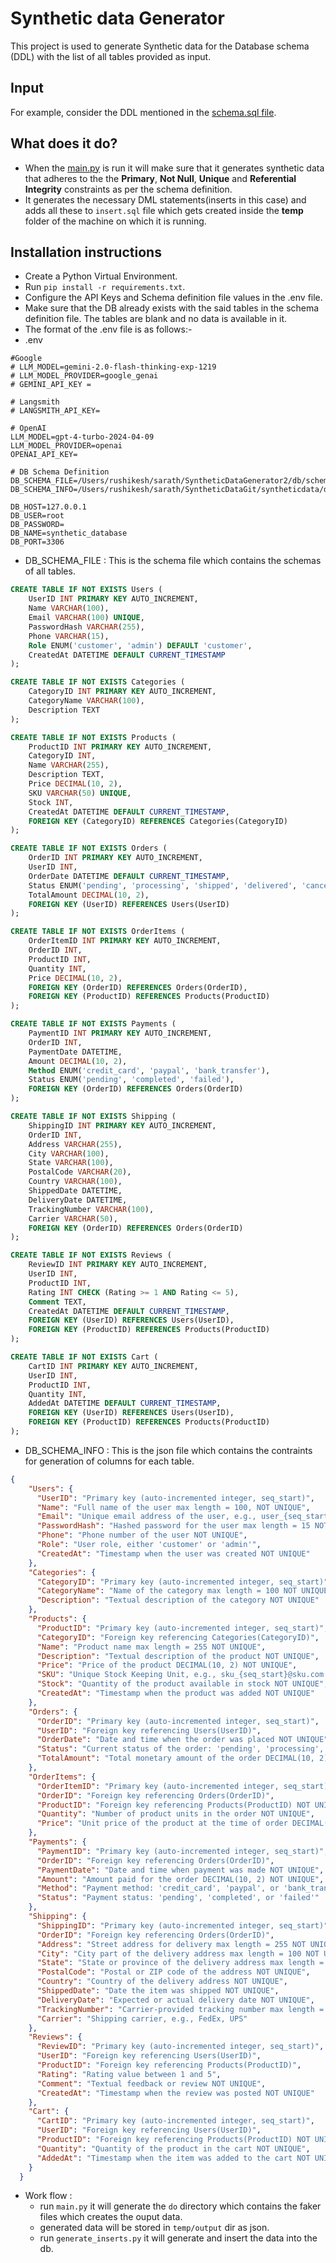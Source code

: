 # Synthetic data Generator


<p>
This project is used to generate Synthetic data for the Database schema (DDL) with the list of all tables provided as input.
</p>

## Input
For example, consider the DDL mentioned in the [schema.sql file](db/schema.sql).

## What does it do?
- When the [main.py](db/main.py) is run it will make sure that it generates synthetic data that adheres to the the **Primary**, **Not Null**, **Unique** and **Referential Integrity** constraints as per the schema definition.
- It generates the necessary DML statements(inserts in this case) and adds all these to `insert.sql` file which gets created inside the **temp** folder of the machine on which it is running. 


## Installation instructions
- Create a Python Virtual Environment.
- Run `pip install -r requirements.txt`.
- Configure the API Keys and Schema definition file values in the .env file.
- Make sure that the DB already exists with the said tables in the schema definition file. The tables are blank and no data is available in it.
- The format of the .env file is as follows:-
- .env
```
#Google
# LLM_MODEL=gemini-2.0-flash-thinking-exp-1219
# LLM_MODEL_PROVIDER=google_genai
# GEMINI_API_KEY =

# Langsmith
# LANGSMITH_API_KEY=

# OpenAI
LLM_MODEL=gpt-4-turbo-2024-04-09
LLM_MODEL_PROVIDER=openai
OPENAI_API_KEY=
 
# DB Schema Definition
DB_SCHEMA_FILE=/Users/rushikesh/sarath/SyntheticDataGenerator2/db/schema.sql
DB_SCHEMA_INFO=/Users/rushikesh/sarath/SyntheticDataGit/syntheticdata/dimensions.json

DB_HOST=127.0.0.1
DB_USER=root
DB_PASSWORD=
DB_NAME=synthetic_database
DB_PORT=3306
```
- DB_SCHEMA_FILE : This is the schema file which contains the schemas of all tables.
```sql
CREATE TABLE IF NOT EXISTS Users (
    UserID INT PRIMARY KEY AUTO_INCREMENT,
    Name VARCHAR(100),
    Email VARCHAR(100) UNIQUE,
    PasswordHash VARCHAR(255),
    Phone VARCHAR(15),
    Role ENUM('customer', 'admin') DEFAULT 'customer',
    CreatedAt DATETIME DEFAULT CURRENT_TIMESTAMP
);

CREATE TABLE IF NOT EXISTS Categories (
    CategoryID INT PRIMARY KEY AUTO_INCREMENT,
    CategoryName VARCHAR(100),
    Description TEXT
);

CREATE TABLE IF NOT EXISTS Products (
    ProductID INT PRIMARY KEY AUTO_INCREMENT,
    CategoryID INT,
    Name VARCHAR(255),
    Description TEXT,
    Price DECIMAL(10, 2),
    SKU VARCHAR(50) UNIQUE,
    Stock INT,
    CreatedAt DATETIME DEFAULT CURRENT_TIMESTAMP,
    FOREIGN KEY (CategoryID) REFERENCES Categories(CategoryID)
);

CREATE TABLE IF NOT EXISTS Orders (
    OrderID INT PRIMARY KEY AUTO_INCREMENT,
    UserID INT,
    OrderDate DATETIME DEFAULT CURRENT_TIMESTAMP,
    Status ENUM('pending', 'processing', 'shipped', 'delivered', 'cancelled') DEFAULT 'pending',
    TotalAmount DECIMAL(10, 2),
    FOREIGN KEY (UserID) REFERENCES Users(UserID)
);

CREATE TABLE IF NOT EXISTS OrderItems (
    OrderItemID INT PRIMARY KEY AUTO_INCREMENT,
    OrderID INT,
    ProductID INT,
    Quantity INT,
    Price DECIMAL(10, 2),
    FOREIGN KEY (OrderID) REFERENCES Orders(OrderID),
    FOREIGN KEY (ProductID) REFERENCES Products(ProductID)
);

CREATE TABLE IF NOT EXISTS Payments (
    PaymentID INT PRIMARY KEY AUTO_INCREMENT,
    OrderID INT,
    PaymentDate DATETIME,
    Amount DECIMAL(10, 2),
    Method ENUM('credit_card', 'paypal', 'bank_transfer'),
    Status ENUM('pending', 'completed', 'failed'),
    FOREIGN KEY (OrderID) REFERENCES Orders(OrderID)
);

CREATE TABLE IF NOT EXISTS Shipping (
    ShippingID INT PRIMARY KEY AUTO_INCREMENT,
    OrderID INT,
    Address VARCHAR(255),
    City VARCHAR(100),
    State VARCHAR(100),
    PostalCode VARCHAR(20),
    Country VARCHAR(100),
    ShippedDate DATETIME,
    DeliveryDate DATETIME,
    TrackingNumber VARCHAR(100),
    Carrier VARCHAR(50),
    FOREIGN KEY (OrderID) REFERENCES Orders(OrderID)
);

CREATE TABLE IF NOT EXISTS Reviews (
    ReviewID INT PRIMARY KEY AUTO_INCREMENT,
    UserID INT,
    ProductID INT,
    Rating INT CHECK (Rating >= 1 AND Rating <= 5),
    Comment TEXT,
    CreatedAt DATETIME DEFAULT CURRENT_TIMESTAMP,
    FOREIGN KEY (UserID) REFERENCES Users(UserID),
    FOREIGN KEY (ProductID) REFERENCES Products(ProductID)
);

CREATE TABLE IF NOT EXISTS Cart (
    CartID INT PRIMARY KEY AUTO_INCREMENT,
    UserID INT,
    ProductID INT,
    Quantity INT,
    AddedAt DATETIME DEFAULT CURRENT_TIMESTAMP,
    FOREIGN KEY (UserID) REFERENCES Users(UserID),
    FOREIGN KEY (ProductID) REFERENCES Products(ProductID)
);
```

- DB_SCHEMA_INFO : This is the json file which contains the contraints for generation of columns for each table.
```json
{
    "Users": {
      "UserID": "Primary key (auto-incremented integer, seq_start)",
      "Name": "Full name of the user max length = 100, NOT UNIQUE",
      "Email": "Unique email address of the user, e.g., user_{seq_start}@gmail.com max length = 100",
      "PasswordHash": "Hashed password for the user max length = 15 NOT UNIQUE",
      "Phone": "Phone number of the user NOT UNIQUE",
      "Role": "User role, either 'customer' or 'admin'",
      "CreatedAt": "Timestamp when the user was created NOT UNIQUE"
    },
    "Categories": {
      "CategoryID": "Primary key (auto-incremented integer, seq_start)",
      "CategoryName": "Name of the category max length = 100 NOT UNIQUE",
      "Description": "Textual description of the category NOT UNIQUE"
    },
    "Products": {
      "ProductID": "Primary key (auto-incremented integer, seq_start)",
      "CategoryID": "Foreign key referencing Categories(CategoryID)",
      "Name": "Product name max length = 255 NOT UNIQUE",
      "Description": "Textual description of the product NOT UNIQUE",
      "Price": "Price of the product DECIMAL(10, 2) NOT UNIQUE",
      "SKU": "Unique Stock Keeping Unit, e.g., sku_{seq_start}@sku.com max length = 50",
      "Stock": "Quantity of the product available in stock NOT UNIQUE",
      "CreatedAt": "Timestamp when the product was added NOT UNIQUE"
    },
    "Orders": {
      "OrderID": "Primary key (auto-incremented integer, seq_start)",
      "UserID": "Foreign key referencing Users(UserID)",
      "OrderDate": "Date and time when the order was placed NOT UNIQUE",
      "Status": "Current status of the order: 'pending', 'processing', 'shipped', 'delivered', or 'cancelled'",
      "TotalAmount": "Total monetary amount of the order DECIMAL(10, 2) NOT UNIQUE"
    },
    "OrderItems": {
      "OrderItemID": "Primary key (auto-incremented integer, seq_start)",
      "OrderID": "Foreign key referencing Orders(OrderID)",
      "ProductID": "Foreign key referencing Products(ProductID) NOT UNIQUE",
      "Quantity": "Number of product units in the order NOT UNIQUE",
      "Price": "Unit price of the product at the time of order DECIMAL(10, 2) NOT UNIQUE"
    },
    "Payments": {
      "PaymentID": "Primary key (auto-incremented integer, seq_start)",
      "OrderID": "Foreign key referencing Orders(OrderID)",
      "PaymentDate": "Date and time when payment was made NOT UNIQUE",
      "Amount": "Amount paid for the order DECIMAL(10, 2) NOT UNIQUE",
      "Method": "Payment method: 'credit_card', 'paypal', or 'bank_transfer'",
      "Status": "Payment status: 'pending', 'completed', or 'failed'"
    },
    "Shipping": {
      "ShippingID": "Primary key (auto-incremented integer, seq_start)",
      "OrderID": "Foreign key referencing Orders(OrderID)",
      "Address": "Street address for delivery max length = 255 NOT UNIQUE",
      "City": "City part of the delivery address max length = 100 NOT UNIQUE",
      "State": "State or province of the delivery address max length = 100 NOT UNIQUE",
      "PostalCode": "Postal or ZIP code of the address NOT UNIQUE",
      "Country": "Country of the delivery address NOT UNIQUE",
      "ShippedDate": "Date the item was shipped NOT UNIQUE",
      "DeliveryDate": "Expected or actual delivery date NOT UNIQUE",
      "TrackingNumber": "Carrier-provided tracking number max length = 100 NOT UNIQUE",
      "Carrier": "Shipping carrier, e.g., FedEx, UPS"
    },
    "Reviews": {
      "ReviewID": "Primary key (auto-incremented integer, seq_start)",
      "UserID": "Foreign key referencing Users(UserID)",
      "ProductID": "Foreign key referencing Products(ProductID)",
      "Rating": "Rating value between 1 and 5",
      "Comment": "Textual feedback or review NOT UNIQUE",
      "CreatedAt": "Timestamp when the review was posted NOT UNIQUE"
    },
    "Cart": {
      "CartID": "Primary key (auto-incremented integer, seq_start)",
      "UserID": "Foreign key referencing Users(UserID)",
      "ProductID": "Foreign key referencing Products(ProductID) NOT UNIQUE",
      "Quantity": "Quantity of the product in the cart NOT UNIQUE",
      "AddedAt": "Timestamp when the item was added to the cart NOT UNIQUE"
    }
  }
  ```

- Work flow : 
  - run `main.py` it will generate the `do` directory which contains the faker files which creates the ouput data.
  - generated data will be stored in `temp/output` dir as json.
  - run `generate_inserts.py` it will generate and insert the data into the db.
